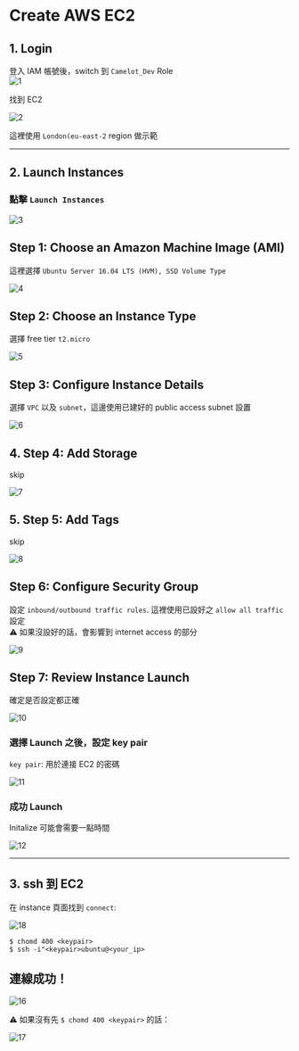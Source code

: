 # Create AWS EC2

## 1. Login
登入 IAM 帳號後，switch 到 `Camelot_Dev` Role  
![1](https://github.com/alliehayashi/Markdown_Pictures/raw/master/ec2/1-aws-login.png)

找到 EC2  

![2](https://github.com/alliehayashi/Markdown_Pictures/raw/master/ec2/2-select-ec2.png)
  
這裡使用 `London(eu-east-2` region 做示範

---
## 2. Launch Instances
### 點擊 `Launch Instances`  
![3](https://github.com/alliehayashi/Markdown_Pictures/raw/master/ec2/3-click-launch-instances.png)  
## Step 1: Choose an Amazon Machine Image (AMI)

  

這裡選擇 `Ubuntu Server 16.04 LTS (HVM), SSD Volume Type`

![4](https://github.com/alliehayashi/Markdown_Pictures/raw/master/ec2/4-choose-ubuntu.png)
## Step 2: Choose an Instance Type 
選擇 free tier `t2.micro`  

![5](https://github.com/alliehayashi/Markdown_Pictures/raw/master/ec2/5-choose-t2.png)
## Step 3: Configure Instance Details
選擇 `VPC` 以及 `subnet`，這邊使用已建好的 public access subnet 設置  

![6](https://github.com/alliehayashi/Markdown_Pictures/raw/master/ec2/6-configure-details.png)
## 4. Step 4: Add Storage
skip  

![7](https://github.com/alliehayashi/Markdown_Pictures/raw/master/ec2/7-add-storage.png)

## 5. Step 5: Add Tags
skip  

![8](https://github.com/alliehayashi/Markdown_Pictures/raw/master/ec2/8-add-tags.png)

## Step 6: Configure Security Group
設定 `inbound/outbound traffic rules`. 這裡使用已設好之 `allow all traffic` 設定  
⚠️ 如果沒設好的話，會影響到 internet access 的部分  

![9](https://github.com/alliehayashi/Markdown_Pictures/raw/master/ec2/9-configure-secruity-group.png)

## Step 7: Review Instance Launch
確定是否設定都正確  

![10](https://github.com/alliehayashi/Markdown_Pictures/raw/master/ec2/10-review.png)
### 選擇 Launch 之後，設定 key pair
`key pair`: 用於連接 EC2 的密碼  

![11](https://github.com/alliehayashi/Markdown_Pictures/raw/master/ec2/11-create-key.png)
### 成功 Launch 
Initalize 可能會需要一點時間  

![12](https://github.com/alliehayashi/Markdown_Pictures/raw/master/ec2/12-launch.png)

---
## 3. ssh 到 EC2
在 instance 頁面找到 `connect`:  
 
![18](https://github.com/alliehayashi/Markdown_Pictures/raw/master/ec2/18-connect-page.png)
```
$ chomd 400 <keypair>
$ ssh -i"<keypair>ubuntu@<your_ip>
```
## 連線成功！
![16](https://github.com/alliehayashi/Markdown_Pictures/raw/master/ec2/16-connected.png)

⚠️ 如果沒有先 `$ chomd 400 <keypair>` 的話：  
  
![17](https://github.com/alliehayashi/Markdown_Pictures/raw/master/ec2/17-too-open.png)


